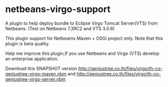netbeans-virgo-support
======================

A plugin to help deploy bundle to Eclipse Virgo Tomcat Server(VTS) from Netbeans. (Test on Netbeans 7.3RC2 and VTS 3.0.6)

This plugin support for Netbeams Maven + OSGi project only.
Note that this plugin is beta quality. 

Help me improve this plugin,If you use Netbeans and Virgo (VTS) develop an enterprise application.

Download this SNAPSHOT version http://geniustree.co.th/files/virgo/th-co-geniustree-virgo-maven.nbm and http://geniustree.co.th/files/virgo/th-co-geniustree-virgo-server.nbm

